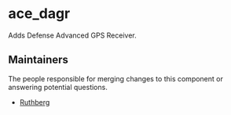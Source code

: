 ace_dagr
===============

Adds Defense Advanced GPS Receiver.


## Maintainers

The people responsible for merging changes to this component or answering potential questions.

- [Ruthberg](http://github.com/Ulteq)

